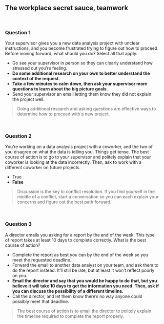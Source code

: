 ## The workplace secret sauce, teamwork

&nbsp;

### Question 1

Your supervisor gives you a new data analysis project with unclear instructions, and you become frustrated trying to figure out how to proceed. Before moving forward, what should you do? Select all that apply.

* Go see your supervisor in person so they can clearly understand how stressed out you’re feeling.
* **Do some additional research on your own to better understand the context of the request.**
* **Take a few minutes to calm down, then ask your supervisor more questions to learn about the big picture goals.**
* Send your supervisor an email letting them know they did not explain the project well. 

> Doing additional research and asking questions are effective ways to determine how to proceed with a new project.

&nbsp;

### Question 2

You’re working on a data analysis project with a coworker, and the two of you disagree on what the data is telling you. Things get tense. The best course of action is to go to your supervisor and politely explain that your coworker is looking at the data incorrectly. Then, ask to work with a different coworker on future projects.

* True 
* **False**

> Discussion is the key to conflict resolution. If you find yourself in the middle of a conflict, start a conversation so you can each explain your concerns and figure out the best path forward.

&nbsp;

### Question 3

A director emails you asking for a report by the end of the week. This type of report takes at least 10 days to complete correctly. What is the best course of action?

* Complete the report as best you can by the end of the week so you meet the requested deadline.
* Forward the email to another data analyst on your team, and ask them to do the report instead. It’ll still be late, but at least it won’t reflect poorly on you.
* **Email the director and say that you would be happy to do that, but you believe it will take 10 days to get the information you need. Then, ask if you can discuss the possibility of a different timeline.**
* Call the director, and let them know there’s no way anyone could possibly meet that deadline.

> The best course of action is to email the director to politely explain the timeline required to complete the report properly.